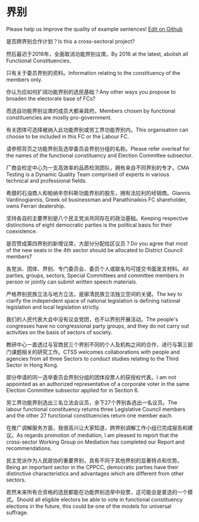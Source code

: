 # 界别

Please help us improve the quality of example sentences! [Edit on Github](https://github.com/jiyushe/jiyu-example-sentence-source/blob/main/chinese/jiebie.md)

<p><span class="chinese">是否跨界别合作计划？</span><span class="english">Is this a cross-sectoral project?</span></p>

<p><span class="chinese">然后最迟于2016年，全面取消功能界别议席。</span><span class="english">By 2016 at the latest, abolish all Functional Constituencies.</span></p>

<p><span class="chinese">只有关于委员界别的资料。</span><span class="english">Information relating to the constituency of the members only.</span></p>

<p><span class="chinese">你认为应如何扩阔功能界别的选民基础？</span><span class="english">Any other ways you propose to broaden the electorate base of FCs?</span></p>

<p><span class="chinese">而选自功能界别议席的成员大都亲政府。</span><span class="english">Members chosen by functional constituencies are mostly pro-government.</span></p>

<p><span class="chinese">有关团体可选择被纳入此功能界别或劳工界功能界别内。</span><span class="english">This organisation can choose to be included in this FC or the Labour FC.</span></p>

<p><span class="chinese">请參照背页之功能界别及选举委员会界别分组的名称。</span><span class="english">Please refer overleaf for the names of the functional constituency and Election Committee subsector.</span></p>

<p><span class="chinese">厂商会检定中心为一支高效率的品质检测团队，拥有来自不同界别的专才。</span><span class="english">CMA Testing is a Dynamic Quality Team comprised of experts in various technical and professional fields.</span></p>

<p><span class="chinese">希腊的石油商人和帕纳辛奈科斯功能界别的股东，拥有法拉利的经销商。</span><span class="english">Giannis Vardinogiannis, Greek oil businessman and Panathinaikos FC shareholder, owns Ferrari dealership.</span></p>

<p><span class="chinese">坚持各自的主要界别是八个民主党派共同存在的政治基础。</span><span class="english">Keeping respective distinctions of eight democratic parties is the political basis for their coexistence.</span></p>

<p><span class="chinese">是否赞成第四界别的新增议席，大部分分配给区议员？</span><span class="english">Do you agree that most of the new seats in the 4th sector should be allocated to District Council members?</span></p>

<p><span class="chinese">各党派、团体、界别、专门委员会、委员个人或联名均可提交书面发言材料。</span><span class="english">All parties, groups, sectors, Special Committees and committee members in person or jointly can submit written speech materials.</span></p>

<p><span class="chinese">严格界别民族立法与地方立法，是廓清民族立法独立空间的关键。</span><span class="english">The key to clarify the independent space of national legislation is defining national legislation and local legislation strictly.</span></p>

<p><span class="chinese">我们的人民代表大会中没有议会党团，也不以界别开展活动。</span><span class="english">The people's congresses have no congressional party groups, and they do not carry out activities on the basis of sectors of society.</span></p>

<p><span class="chinese">教研中心一直透过与官商民三个界别不同的个人及机构之间的合作，进行与第三部门课题相关的研究工作。</span><span class="english">CTSS welcomes collaborations with people and agencies from all three Sectors to conduct studies relating to the Third Sector in Hong Kong.</span></p>

<p><span class="chinese">部分申请的同一选举委员会界别分组的团体投票人的获授权代表。</span><span class="english">I am not appointed as an authorized representative of a corporate voter in the same Election Committee subsector applied for in Section 6.</span></p>

<p><span class="chinese">劳工界功能界别选出三名立法会议员，余下27个界别各选出一名议员。</span><span class="english">The labour functional constituency returns three Legislative Council members and the other 27 functional constituencies return one member each.</span></p>

<p><span class="chinese">在推广调解服务方面，我很高兴让大家知道，跨界别调解工作小组已完成报告和建议。</span><span class="english">As regards promotion of mediation, I am pleased to report that the cross-sector Working Group on Mediation has completed our Report and recommendations.</span></p>

<p><span class="chinese">民主党派作为人民政协的重要界别，具有不同于其他界别的显著特点和优势。</span><span class="english">Being an important sector in the CPPCC, democratic parties have their distinctive characteristics and advantages which are different from other sectors.</span></p>

<p><span class="chinese">若然未来所有合资格的选民都能在功能界别选举中投票，这可能会是普选的一个模式。</span><span class="english">Should all eligible electors be able to vote in functional constituency elections in the future, this could be one of the models for universal suffrage.</span></p>

